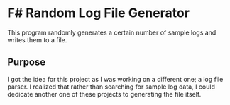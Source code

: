 # F# Random Log File Generator

This program randomly generates a certain number of sample logs and writes them to a file. 

## Purpose

I got the idea for this project as I was working on a different one; a log file parser. I realized that rather than searching for sample log data, I could dedicate another one of these projects to generating the file itself. 

